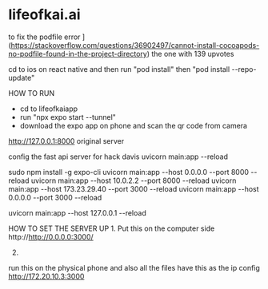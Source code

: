 # lifeofkai.ai

to fix the podfile error 
](https://stackoverflow.com/questions/36902497/cannot-install-cocoapods-no-podfile-found-in-the-project-directory) the one with 139 upvotes

cd to ios on react native and then run "pod install" then "pod install --repo-update"


HOW TO RUN 

- cd to lifeofkaiapp
- run "npx expo start --tunnel" 
- download the expo app on phone and scan the qr code from camera

http://127.0.0.1:8000 original server

config the fast api server for hack davis 
uvicorn main:app --reload

sudo npm install -g expo-cli
uvicorn main:app --host 0.0.0.0 --port 8000 --reload
uvicorn main:app --host 10.0.2.2 --port 8000 --reload
uvicorn main:app --host 173.23.29.40 --port 3000 --reload
uvicorn main:app --host 0.0.0.0 --port 3000 --reload

uvicorn main:app --host 127.0.0.1 --reload


HOW TO SET THE SERVER UP
1. 
Put this on the computer side
http://http://0.0.0.0:3000/

2. 
run this on the physical phone and also all the files have this as the ip config
http://172.20.10.3:3000